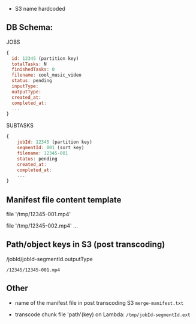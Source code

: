 - S3 name hardcoded

## DB Schema:
JOBS
```javascript
{
  id: 12345 (partition key)
  totalTasks: N
  finishedTasks: 0
  filename: cool_music_video
  status: pending
  inputType:
  outputType:
  created_at:
  completed_at:
  ...
}
```
SUBTASKS
```javascript
{
    jobId: 12345 (partition key)
    segmentId: 001 (sort key)
    filename: 12345-001
    status: pending
    created_at:
    completed_at:
    ...
}
```

## Manifest file content template
file '/tmp/12345-001.mp4'

file '/tmp/12345-002.mp4'
...

## Path/object keys in S3 (post transcoding)
/jobId/jobId-segmentId.outputType

`/12345/12345-001.mp4`

## Other 

- name of the manifest file in post transcoding S3 `merge-manifest.txt`

- transcode chunk file 'path'(key) on Lambda: `/tmp/jobId-segmentId.ext`
